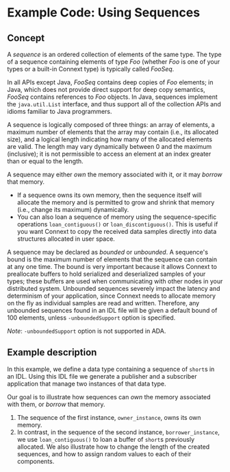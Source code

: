 # Example Code: Using Sequences

## Concept
A *sequence* is an ordered collection of elements of the same type. The type of a
sequence containing elements of type *Foo* (whether *Foo* is one of your types
or a built-in Connext type) is typically called *FooSeq*.

In all APIs except Java, *FooSeq* contains deep copies of *Foo* elements; in Java,
which does not provide direct support for deep copy semantics, *FooSeq* contains
references to *Foo* objects. In Java, sequences implement the `java.util.List`
interface, and thus support all of the collection APIs and idioms familiar to
Java programmers.

A sequence is logically composed of three things: an array of elements, a
maximum number of elements that the array may contain (i.e., its allocated
size), and a logical length indicating how many of the allocated elements are
valid. The length may vary dynamically between 0 and the maximum (inclusive);
it is not permissible to access an element at an index greater than or equal
to the length.

A sequence may either *own* the memory associated with it, or it may *borrow*
that memory.

- If a sequence owns its own memory, then the sequence itself will allocate the
memory and is permitted to grow and shrink that memory
(i.e., change its maximum) dynamically.
- You can also loan a sequence of memory using the sequence-specific operations
`loan_contiguous()` or `loan_discontiguous()`. This is useful if you want Connext
to copy the received data samples directly into data structures allocated in
user space.

A sequence may be declared as *bounded* or *unbounded*. A sequence's bound is the
maximum number of elements that the sequence can contain at any one time.
The bound is very important because it allows Connext to preallocate buffers to
hold serialized and deserialized samples of your types; these buffers are used
when communicating with other nodes in your distributed system.
Unbounded sequences severely impact the latency and determinism of your
application, since Connext needs to allocate memory on the fly as individual
samples are read and written. Therefore, any unbounded sequences found in an IDL
file will be given a default bound of 100 elements, unless `-unboundedSupport`
option is specified.

*Note*: `-unboundedSupport` option is not supported in ADA.


## Example description
In this example, we define a data type containing a sequence of `short`s in an
IDL. Using this IDL file we generate a publisher and a subscriber application
that manage two instances of that data type.

Our goal is to illustrate how sequences can *own* the memory associated with them,
or *borrow* that memory.
1. The sequence of the first instance, `owner_instance`, owns its own memory.
2. In contrast, in the sequence of the second instance, `borrower_instance`, we use
`loan_contiguous()` to loan a buffer of `short`s previously allocated.
We also illustrate how to change the length of the created sequences, and how to
assign random values to each of their components.
